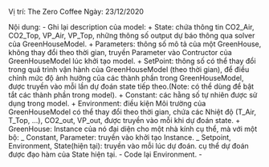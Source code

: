 Vị trí: The Zero Coffee
Ngày: 23/12/2020

Nội dung:
    - Ghi lại description của model:
        + State: chứa thông tin CO2_Air, CO2_Top, VP_Air, VP_Top, những thông số output dự báo thông qua solver của GreenHouseModel.
        + Parameters: thông số mô tả của một GreenHouse, không thay đổi theo thời gian, truyền Parameter vào Contructor của GreenHouseModel lúc khởi tạo model.
        + SetPoint: thông số có thể thay đổi trong quá trình vận hành của GreenHouseModel (theo thời gian), để điều chỉnh mức độ ảnh hưởng của các thành phần trong GreenHouseModel, được truyền vào mỗi lần dự đoán state tiếp theo.(Note: có thể dùng để bật tắt các thành phần trong model).
        + Constant: các hằng số tự nhiên được sử dụng trong model.
        + Environment: điều kiện Môi trường của GreenHouseModel có thể thay đổi theo thời gian, chứa các Nhiệt độ (T_Air, T_Top, ...), CO2_out, VP_out, được truyền vào mỗi khi dự đoán state.
        + GreenHouse: Instance của nó đại diện cho một nhà kính cụ thể, mà với một bộ:
            _ Constant, Parameter: truyền vào khởi tạo Instance.
            _ Setpoint, Environment, State(hiện tại): truyền vào mỗi lúc dự đoán.
        cụ thể dự đoán được đạo hàm của State hiện tại.
    - Code lại Environment.
    - 
